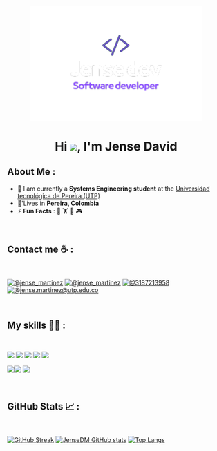<div align="center" width="50">
    <img alt="Banner Jense dev" src="https://github.com/JenseDM/JenseDM/blob/main/bannerGit.png" width="400"/>
</div>
<h1 align="center">Hi <img src="https://media.giphy.com/media/hvRJCLFzcasrR4ia7z/giphy.gif" width="35">, I'm Jense David</h1>

## About Me :

- 🏢 I am currently a **Systems Engineering student** at the [Universidad tecnológica de Pereira (UTP)](https://www.utp.edu.co/)
- 🏡'Lives in **Pereira, Colombia**
- ⚡ **Fun Facts** : 🍕 🏋️  🎥 🎮

<br>

## Contact me ☕ :

<br>

[![@jense_martinez](https://img.icons8.com/fluency/48/000000/instagram-new.png "@jense_martinez")](https://www.instagram.com/jense_martinez/) [![@jense_martinez](https://img.icons8.com/fluency/48/000000/linkedin.png "@jense_martinez")](https://www.linkedin.com/in/jense_martinez/) [![@3187213958](https://img.icons8.com/fluency/48/000000/phone-disconnected.png "@3187213958")](tel:3187213958) [![@jense.martinez@utp.edu.co](https://img.icons8.com/fluency/48/000000/apple-mail.png "@jense.martinez@utp.edu.co")](jense.martinez@utp.edu.co)

<br>

## My skills 🧑‍💻 :

<br>

<img src="https://img.icons8.com/color/48/000000/html-5--v1.png"/> <img src="https://img.icons8.com/color/48/000000/css3.png"/> <img src="https://img.icons8.com/color/48/000000/javascript--v1.png"/> <img src="[https://img.icons8.com/office/48/000000/angular--v1.png](https://icons8.com/icon/j9DnICNnlhGk/angularjs)"/> <img src="https://img.icons8.com/color/48/000000/django.png"/>

<img src="https://img.icons8.com/color/48/000000/java-coffee-cup-logo--v1.png"/><img src="https://img.icons8.com/color/48/000000/python.png"/> <img src="https://img.icons8.com/color/48/000000/mysql-logo.png"/>  

<br>

## GitHub Stats 📈 :

<br>

[![GitHub Streak](https://github-readme-streak-stats.herokuapp.com?user=JenseDM&theme=algolia&date_format=M%20j%5B%2C%20Y%5D)](https://git.io/streak-stats) [![JenseDM GitHub stats](https://github-readme-stats.vercel.app/api?username=JenseDM&theme=algolia)](https://github.com/JenseDM/github-readme-stats) [![Top Langs](https://github-readme-stats.vercel.app/api/top-langs/?username=JenseDM&theme=algolia)](https://github.com/JenseDM/github-readme-stats) 
<br>
